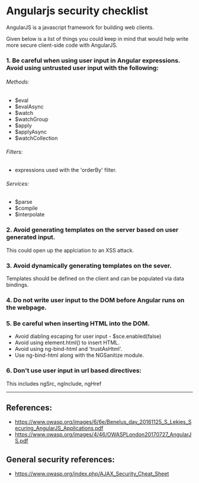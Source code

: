 # Angularjs security checklist

AngularJS is a javascript framework for building web clients.

Given below is a list of things you could keep in mind that would help write more secure client-side code with AngularJS.

### 1. Be careful when using user input in  Angular expressions. Avoid using untrusted user input with the following:

###### Methods:
- $eval
- $evalAsync
- $watch
- $watchGroup
- $apply
- $applyAsync
- $watchCollection

###### Filters:
- expressions used with the 'orderBy' filter.

###### Services:
- $parse
- $compile
- $interpolate


### 2. Avoid generating templates on the server based on user generated input.
This could open up the applciation to an XSS attack.

### 3. Avoid dynamically generating templates on the sever. 
Templates should be defined on the client and can be populated via data bindings.


### 4. Do not write user input to the DOM before Angular runs on the webpage.

### 5. Be careful when inserting HTML into the DOM.
- Avoid diabling escaping for user input - $sce.enabled(false)
- Avoid using element.html() to insert HTML.
- Avoid using ng-bind-html and 'trustAsHtml'.
- Use ng-bind-html along with the NGSanitize module.

### 6. Don't use user input in url based directives:
This includes ngSrc, ngInclude, ngHref


___


References:
--------------
- https://www.owasp.org/images/6/6e/Benelus_day_20161125_S_Lekies_Securing_AngularJS_Applications.pdf
- https://www.owasp.org/images/4/46/OWASPLondon20170727_AngularJS.pdf

General security references:
-------------------------------
- https://www.owasp.org/index.php/AJAX_Security_Cheat_Sheet
